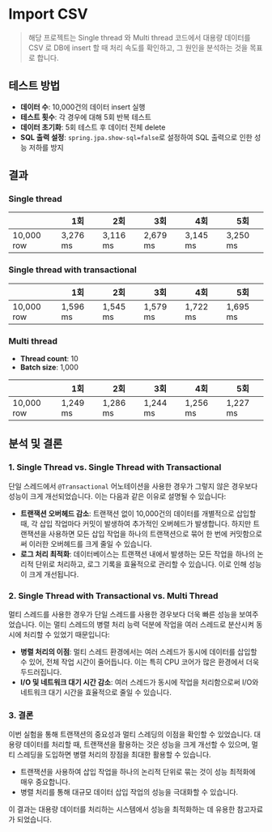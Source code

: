 # Import CSV

> 해당 프로젝트는 Single thread 와 Multi thread 코드에서 대용량 데이터를 CSV 로 DB에 insert 할 때 처리 속도를 확인하고, 그 원인을 분석하는 것을 목표로 합니다.


## 테스트 방법

- **데이터 수**: 10,000건의 데이터 insert 실행
- **테스트 횟수**: 각 경우에 대해 5회 반복 테스트
- **데이터 초기화**: 5회 테스트 후 데이터 전체 delete
- **SQL 출력 설정**: `spring.jpa.show-sql=false`로 설정하여 SQL 출력으로 인한 성능 저하를 방지

## 결과

### Single thread

|            | 1회       | 2회       | 3회       | 4회       | 5회       |
|------------|----------|----------|----------|----------|----------|
| 10,000 row | 3,276 ms | 3,116 ms | 2,679 ms | 3,145 ms | 3,250 ms |

### Single thread with transactional

|            | 1회       | 2회       | 3회       | 4회       | 5회       |
|------------|----------|----------|----------|----------|----------|
| 10,000 row | 1,596 ms | 1,545 ms | 1,579 ms | 1,722 ms | 1,695 ms |

### Multi thread

- **Thread count**: 10
- **Batch size**: 1,000

|            | 1회       | 2회       | 3회       | 4회       | 5회       |
|------------|----------|----------|----------|----------|----------|
| 10,000 row | 1,249 ms | 1,286 ms | 1,244 ms | 1,256 ms | 1,227 ms |

## 분석 및 결론

### 1. Single Thread vs. Single Thread with Transactional

단일 스레드에서 `@Transactional` 어노테이션을 사용한 경우가 그렇지 않은 경우보다 성능이 크게 개선되었습니다. 이는 다음과 같은 이유로 설명될 수 있습니다:

- **트랜잭션 오버헤드 감소**: 트랜잭션 없이 10,000건의 데이터를 개별적으로 삽입할 때, 각 삽입 작업마다 커밋이 발생하여 추가적인 오버헤드가 발생합니다. 하지만 트랜잭션을 사용하면 모든 삽입 작업을 하나의 트랜잭션으로 묶어 한 번에 커밋함으로써 이러한 오버헤드를 크게 줄일 수 있습니다.
- **로그 처리 최적화**: 데이터베이스는 트랜잭션 내에서 발생하는 모든 작업을 하나의 논리적 단위로 처리하고, 로그 기록을 효율적으로 관리할 수 있습니다. 이로 인해 성능이 크게 개선됩니다.

### 2. Single Thread with Transactional vs. Multi Thread

멀티 스레드를 사용한 경우가 단일 스레드를 사용한 경우보다 더욱 빠른 성능을 보여주었습니다. 이는 멀티 스레드의 병렬 처리 능력 덕분에 작업을 여러 스레드로 분산시켜 동시에 처리할 수 있었기 때문입니다:

- **병렬 처리의 이점**: 멀티 스레드 환경에서는 여러 스레드가 동시에 데이터를 삽입할 수 있어, 전체 작업 시간이 줄어듭니다. 이는 특히 CPU 코어가 많은 환경에서 더욱 두드러집니다.
- **I/O 및 네트워크 대기 시간 감소**: 여러 스레드가 동시에 작업을 처리함으로써 I/O와 네트워크 대기 시간을 효율적으로 줄일 수 있습니다.

### 3. 결론

이번 실험을 통해 트랜잭션의 중요성과 멀티 스레딩의 이점을 확인할 수 있었습니다. 대용량 데이터를 처리할 때, 트랜잭션을 활용하는 것은 성능을 크게 개선할 수 있으며, 멀티 스레딩을 도입하면 병렬 처리의 장점을 최대한 활용할 수 있습니다.

- 트랜잭션을 사용하여 삽입 작업을 하나의 논리적 단위로 묶는 것이 성능 최적화에 매우 중요합니다.
- 병렬 처리를 통해 대규모 데이터 삽입 작업의 성능을 극대화할 수 있습니다.

이 결과는 대용량 데이터를 처리하는 시스템에서 성능을 최적화하는 데 유용한 참고자료가 되었습니다.